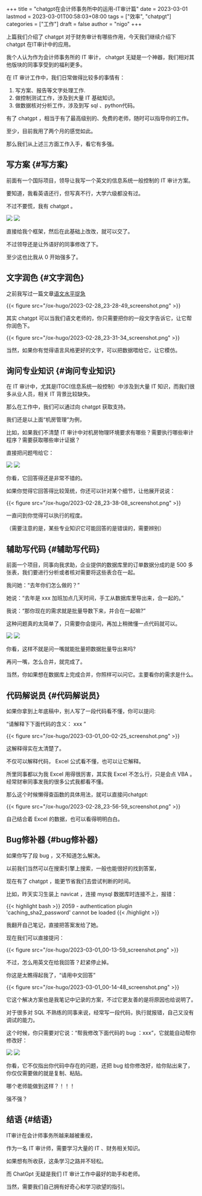 +++
title = "chatgpt在会计师事务所中的运用-IT审计篇"
date = 2023-03-01
lastmod = 2023-03-01T00:58:03+08:00
tags = ["效率", "chatpgt"]
categories = ["工作"]
draft = false
author = "nigo"
+++

上篇我们介绍了 chatgpt 对于财务审计有哪些作用，今天我们继续介绍下 chatgpt 在IT审计中的应用。

我个人认为作为会计师事务所的 IT 审计， chatgpt 无疑是一个神器，我们相对其他版块的同事享受到的福利更多。

在 IT 审计工作中，我们日常做得比较多的事情有：

1.  写方案、报告等文字处理工作.
2.  做控制测试工作，涉及到大量 IT 基础知识。
3.  做数据核对分析工作，涉及到写 sql 、python代码。

有了 chatgpt ，相当于有了最高级别的、免费的老师，随时可以指导你的工作。

至少，目前我用了两个月的感觉如此。

那么我们从上述三方面工作入手，看它有多强。


## 写方案 {#写方案}

前面有一个国际项目，领导让我写一个英文的信息系统一般控制的 IT 审计方案。

要知道，我看英语还行，但写真不行，大学六级都没有过。

不过不要慌，我有 chatgpt 。

![](/ox-hugo/2023-02-28_23-02-36_screenshot.png)
![](/ox-hugo/2023-02-28_23-03-31_screenshot.png)

直接给我个框架，然后在此基础上改改，就可以交了。

不过领导还是让外语好的同事修改了下。

至少这也比我从 0 开始强多了。


## 文字润色 {#文字润色}

之前我写过一篇文章[语文水平捉急](https://mp.weixin.qq.com/s/FbGiCcDiHnZMau5TsrsJbA)

{{< figure src="/ox-hugo/2023-02-28_23-28-49_screenshot.png" >}}

其实 chatgpt 可以当我们语文老师的，你只需要把你的一段文字告诉它，让它帮你润色下。

{{< figure src="/ox-hugo/2023-02-28_23-31-34_screenshot.png" >}}

当然，如果你有觉得语言风格更好的文字，可以把数据喂给它，让它模仿。


## 询问专业知识 {#询问专业知识}

在 IT 审计中，尤其是ITGC(信息系统一般控制）中涉及到大量 IT 知识，而我们很多从业人员，相关 IT 背景比较缺失。

那么在工作中，我们可以通过向 chatgpt 获取支持。

我们还是以上面“机房管理”为例，

比如，如果我们不清楚 IT 审计中对机房物理环境要求有哪些？需要执行哪些审计程序？需要获取哪些审计证据？

直接把问题甩给它：

![](/ox-hugo/2023-02-28_23-36-33_screenshot.png)
![](/ox-hugo/2023-02-28_23-36-52_screenshot.png)

你看，它回答得还是非常不错的。

如果你觉得它回答得比较笼统，你还可以针对某个细节，让他展开说说：

{{< figure src="/ox-hugo/2023-02-28_23-38-08_screenshot.png" >}}

一直问到你觉得可以执行的程度。

（需要注意的是，某些专业知识它可能回答的是错误的，需要辨别）


## 辅助写代码 {#辅助写代码}

前面一个项目，同事向我求助，企业提供的数据库里的订单数据分成的是 500 多张表，我们要进行分析或者核对需要将这些表合在一起。

我问她：“去年你们怎么做的？”

她说：“去年是 xxx 加班加点几天时间，手工从数据库里导出来，合一起的。”

我说：“那你现在的需求就是批量导数下来，并合在一起嘛?”

这种问题真的太简单了，只需要你会提问，再加上稍微懂一点代码就可以。

![](/ox-hugo/2023-02-28_23-51-45_screenshot.png)
![](/ox-hugo/2023-02-28_23-52-10_screenshot.png)

你看，这样不就是问一嘴就能批量把数据批量导出来吗?

再问一嘴，怎么合并，就完成了。

当然，你如果想在数据库上完成合并，你照样可以问它。主要看你的需求是什么。


## 代码解说员 {#代码解说员}

如果你拿到上年底稿中，别人写了一段代码看不懂，你可以提问:

“请解释下下面代码的含义： xxx ”

{{< figure src="/ox-hugo/2023-03-01_00-02-25_screenshot.png" >}}

这解释得实在太清楚了。

不仅可以解释代码， Excel 公式看不懂，也可以让它解释。

所里同事都以为我 Excel 用得很厉害，其实我 Excel 不怎么行，只是会点 VBA 。经常财审同事发我的很多公式我都看不懂。

那么这个时候懒得查函数的具体用法，就可以直接问chatgpt:

{{< figure src="/ox-hugo/2023-02-28_23-56-59_screenshot.png" >}}

自己结合着 Excel 的数据，也可以看得明明白白。


## Bug修补器 {#bug修补器}

如果你写了段 bug ，又不知道怎么解决。

以前我们当然可以在搜索引擎上搜索，一般也能很好的找到答案，

现在有了 chatgpt ，能更节省我们去尝试判断的时间。

比如，昨天实习生装上 navicat ，连接 mysql 数据库时连接不上，报错：

{{< highlight bash >}}
2059 - authentication plugin 'caching_sha2_password' cannot be loaded
{{< /highlight >}}

我翻开自己笔记，直接把答案发给了她。

现在我们可以直接提问：

{{< figure src="/ox-hugo/2023-03-01_00-13-59_screenshot.png" >}}

不过，怎么用英文在给我回答？赶紧停止掉。

你这是太瞧得起我了，“请用中文回答”

{{< figure src="/ox-hugo/2023-03-01_00-14-48_screenshot.png" >}}

它这个解决方案也是我笔记中记录的方案，不过它更友善的是将原因也给说明了。

对于很多对 SQL 不熟练的同事来说，经常写一段代码，执行就报错，自己又没有调试的能力。

这个时候，你只需要对它说：“帮我修改下面代码的 bug ：xxx”，它就能自动帮你修改好：

![](/ox-hugo/2023-03-01_00-20-18_screenshot.png)
![](/ox-hugo/2023-03-01_00-20-36_screenshot.png)

你看，它不仅指出你代码中存在的问题，还把 bug 给你修改好，给你贴出来了，你仅仅需要做的就是复制、粘贴。

哪个老师能做到这样？！！！

强不强？


## 结语 {#结语}

IT审计在会计师事务所越来越被重视，

作为一名 IT 审计师，需要学习大量的 IT 、财务相关知识。

如果想有所收获，这条学习之路并不轻松。

而 ChatGpt 无疑是我们 IT 审计工作中最好的助手和老师。

当然，需要我们自己拥有好奇心和学习欲望的指引。
